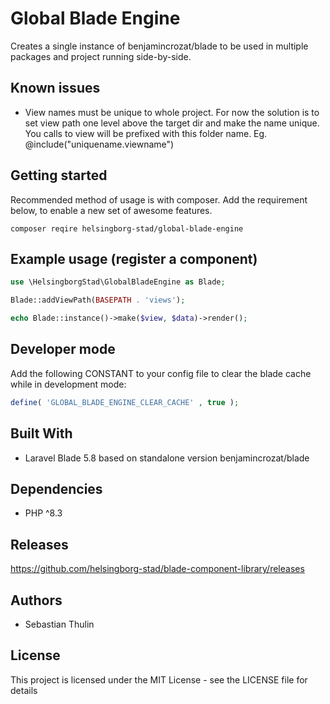 Global Blade Engine
================

Creates a single instance of benjamincrozat/blade to be used in multiple packages and project running side-by-side. 

## Known issues
- View names must be unique to whole project. For now the solution is to set view path one level above the target dir and make the name unique. You calls to view will be prefixed with this folder name. Eg. @include("uniquename.viewname")

## Getting started
Recommended method of usage is with composer. Add the requirement below, to enable a new set of awesome features. 

```
composer reqire helsingborg-stad/global-blade-engine
```

## Example usage (register a component)
```php
use \HelsingborgStad\GlobalBladeEngine as Blade;  

Blade::addViewPath(BASEPATH . 'views');

echo Blade::instance()->make($view, $data)->render();
```
## Developer mode
Add the following CONSTANT to your config file to clear the blade cache while in development mode:
```php
define( 'GLOBAL_BLADE_ENGINE_CLEAR_CACHE' , true );
```

## Built With 
- Laravel Blade 5.8 based on standalone version benjamincrozat/blade

## Dependencies
- PHP ^8.3

## Releases

https://github.com/helsingborg-stad/blade-component-library/releases

## Authors

- Sebastian Thulin 

## License 

This project is licensed under the MIT License - see the LICENSE file for details
